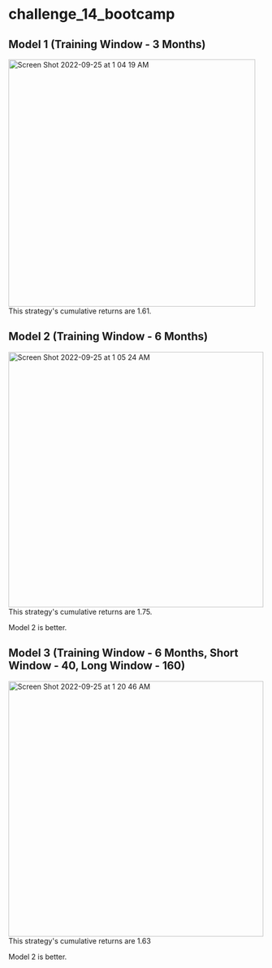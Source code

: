 # challenge_14_bootcamp

## Model 1 (Training Window - 3 Months)

<img width="486" alt="Screen Shot 2022-09-25 at 1 04 19 AM" src="https://user-images.githubusercontent.com/107518702/192129568-3712307e-0ce1-4922-b3cc-15d3baa773e0.png">
This strategy's cumulative returns are 1.61.


## Model 2 (Training Window - 6 Months)

<img width="502" alt="Screen Shot 2022-09-25 at 1 05 24 AM" src="https://user-images.githubusercontent.com/107518702/192129251-54530c55-3160-4422-a4c1-e5b787c23f43.png">
This strategy's cumulative returns are 1.75.

Model 2 is better.


## Model 3 (Training Window - 6 Months, Short Window - 40, Long Window - 160)

<img width="502" alt="Screen Shot 2022-09-25 at 1 20 46 AM" src="https://user-images.githubusercontent.com/107518702/192129549-20d45b16-bb31-49bf-a7e9-9b5ac90295bb.png">
This strategy's cumulative returns are 1.63

Model 2 is better.






